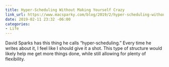 ```yaml
---
title: Hyper-Scheduling Without Making Yourself Crazy
link_url: https://www.macsparky.com/blog/2019/2/hyper-scheduling-without-making-yourself-crazy
date: 2019-02-11 23:32 -06:00
categories:
- Life
---
```


David Sparks has this thing he calls “hyper-scheduling.” Every time he writes about it, I feel like I should give it a shot. This type of structure would likely help me get more things done, while still allowing for plenty of flexibility.
